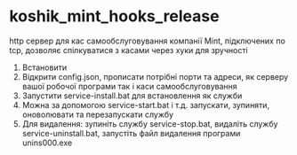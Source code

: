 # koshik_mint_hooks_release

http сервер для кас самообслуговування компанії Mint, підключених по tcp, дозволяє спілкуватися з касами через хуки для зручності

1. Встановити
2. Відкрити config.json, прописати потрібні порти та адреси, як серверу вашої робочої програми так і каси самообслуговування
3. Запустити service-install.bat для встановлення як служби
4. Можна за допомогою service-start.bat і т.д. запускати, зупиняти, оноволювати та перезапускати службу
5. Для видалення: зупиніть службу service-stop.bat, видаліть службу service-uninstall.bat, запустіть файл видалення програми unins000.exe
